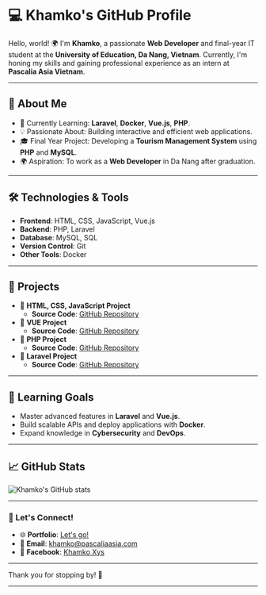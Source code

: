 # 💻 Khamko's GitHub Profile  

Hello, world! 🌍 I'm **Khamko**, a passionate **Web Developer** and final-year IT student at the **University of Education, Da Nang, Vietnam**. Currently, I'm honing my skills and gaining professional experience as an intern at **Pascalia Asia Vietnam**.  

---

## 🚀 About Me  
- 🌱 Currently Learning: **Laravel**, **Docker**, **Vue.js**, **PHP**.  
- 💡 Passionate About: Building interactive and efficient web applications.  
- 🎓 Final Year Project: Developing a **Tourism Management System** using **PHP** and **MySQL**.  
- 🌍 Aspiration: To work as a **Web Developer** in Da Nang after graduation.  

---

## 🛠️ Technologies & Tools  
- **Frontend**: HTML, CSS, JavaScript, Vue.js  
- **Backend**: PHP, Laravel  
- **Database**: MySQL, SQL  
- **Version Control**: Git  
- **Other Tools**: Docker 

---

## 📂 Projects  
- 🌟 **HTML, CSS, JavaScript Project**  
  - **Source Code**: [GitHub Repository](https://github.com/stars/khamko07/lists/html-css-javascript-project)
- 🌟 **VUE Project**  
  - **Source Code**: [GitHub Repository](https://github.com/stars/khamko07/lists/vue-project)
- 🌟 **PHP Project**  
  - **Source Code**: [GitHub Repository](https://github.com/stars/khamko07/lists/php-project)
- 🌟 **Laravel Project**  
  - **Source Code**: [GitHub Repository](https://github.com/stars/khamko07/lists/laravel-project)    

---  

## 📖 Learning Goals  
- Master advanced features in **Laravel** and **Vue.js**.  
- Build scalable APIs and deploy applications with **Docker**.  
- Expand knowledge in **Cybersecurity** and **DevOps**.  

---

## 📈 GitHub Stats  
![Khamko's GitHub stats](https://github-readme-stats.vercel.app/api?username=khamko&show_icons=true&theme=radical)  

---

### 🤝 Let's Connect!  
- 🌐 **Portfolio**: [Let's go!](https://khamko07.github.io/portfolio/)  
- 📧 **Email**: khamko@pascaliaasia.com
- 📘 **Facebook**: [Khamko Xys ](https://www.facebook.com/khamkoxys)  

---  

Thank you for stopping by! 🚀  

---

